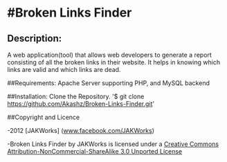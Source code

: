 #Broken Links Finder
===

## Description:

A web application(tool) that allows web developers to generate a report consisting of all the broken links in their website. It helps in knowing which links are valid and which links are dead.

##Requirements:
	Apache Server supporting PHP, and MySQL backend

##Installation:
	Clone the Repository.
		'$ git clone https://github.com/Akashz/Broken-Links-Finder.git'

##Copyright and Licence

-2012 [JAKWorks] (www.facebook.com/JAKWorks)

-Broken Links Finder by JAKWorks is licensed under a [Creative Commons Attribution-NonCommercial-ShareAlike 3.0 Unported License](http://creativecommons.org/licenses/by-nc-sa/3.0/)
